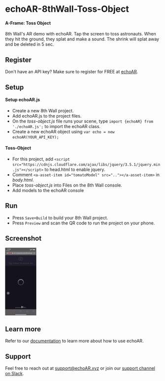 # echoAR-8thWall-Toss-Object

#### A-Frame: Toss Object

8th Wall's AR demo with echoAR. Tap the screen to toss astronauts. When they hit the ground, they splat and make a sound. The shrink will splat away and be deleted in 5 sec.

## Register

Don't have an API key? Make sure to register for FREE at [echoAR](https://console.echoar.xyz/#/auth/register).

## Setup

#### Setup echoAR.js

* Create a new 8th Wall project.
* Add echoAR.js to the project files.
* On the *toss-object.js* file runs your scene, type `import {echoAR} from './echoAR.js';` to import the echoAR class.
* Create a new echoAR object using `var echo = new echoAR(YOUR_API_KEY);`

#### Toss-Object

* For this project, add `<script src="https://cdnjs.cloudflare.com/ajax/libs/jquery/3.5.1/jquery.min.js"></script>` to head.html to enable jquery.
* Comment `<a-asset-item id="tomatoModel" src=".."></a-asset-item>` in *body.html*.
* Place *toss-object.js* into Files on the 8th Wall console.
* Add models to the echoAR console

## Run

* Press `Save+Build` to build your 8th Wall project.
* Press `Preview` and scan the QR code to run the project on your phone.

## Screenshot

<img src="https://github.com/VivianVKJ/echoAR-8thWall-Toss-Object/blob/main/demo.gif" height=20% width=20%>


## Learn more

Refer to our [documentation](https://docs.echoar.xyz/) to learn more about how to use echoAR.

## Support

Feel free to reach out at [support@echoAR.xyz](mailto:support@echoAR.xyz) or join our [support channel on Slack](https://join.slack.com/t/echoar/shared_invite/enQtNTg4NjI5NjM3OTc1LWU1M2M2MTNlNTM3NGY1YTUxYmY3ZDNjNTc3YjA5M2QyNGZiOTgzMjVmZWZmZmFjNGJjYTcxZjhhNzk3YjNhNjE). 

